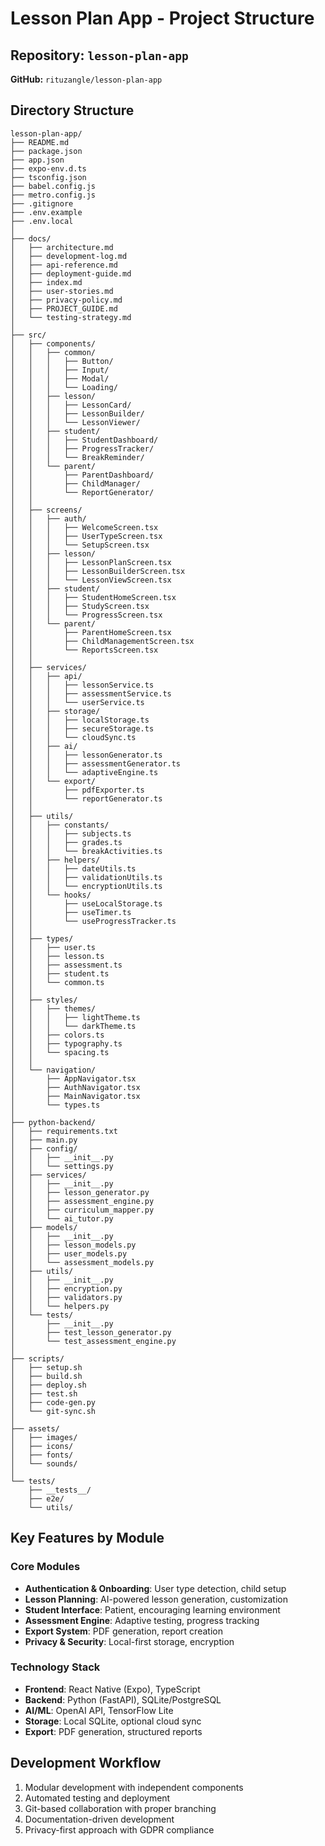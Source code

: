 # Lesson Plan App - Project Structure

## Repository: `lesson-plan-app`
**GitHub:** `rituzangle/lesson-plan-app`

## Directory Structure

```
lesson-plan-app/
├── README.md
├── package.json
├── app.json
├── expo-env.d.ts
├── tsconfig.json
├── babel.config.js
├── metro.config.js
├── .gitignore
├── .env.example
├── .env.local
│
├── docs/
│   ├── architecture.md
│   ├── development-log.md
│   ├── api-reference.md
│   ├── deployment-guide.md
│   ├── index.md
│   ├── user-stories.md
│   ├── privacy-policy.md
│   ├── PROJECT_GUIDE.md
│   └── testing-strategy.md
│
├── src/
│   ├── components/
│   │   ├── common/
│   │   │   ├── Button/
│   │   │   ├── Input/
│   │   │   ├── Modal/
│   │   │   └── Loading/
│   │   ├── lesson/
│   │   │   ├── LessonCard/
│   │   │   ├── LessonBuilder/
│   │   │   └── LessonViewer/
│   │   ├── student/
│   │   │   ├── StudentDashboard/
│   │   │   ├── ProgressTracker/
│   │   │   └── BreakReminder/
│   │   └── parent/
│   │       ├── ParentDashboard/
│   │       ├── ChildManager/
│   │       └── ReportGenerator/
│   │
│   ├── screens/
│   │   ├── auth/
│   │   │   ├── WelcomeScreen.tsx
│   │   │   ├── UserTypeScreen.tsx
│   │   │   └── SetupScreen.tsx
│   │   ├── lesson/
│   │   │   ├── LessonPlanScreen.tsx
│   │   │   ├── LessonBuilderScreen.tsx
│   │   │   └── LessonViewScreen.tsx
│   │   ├── student/
│   │   │   ├── StudentHomeScreen.tsx
│   │   │   ├── StudyScreen.tsx
│   │   │   └── ProgressScreen.tsx
│   │   └── parent/
│   │       ├── ParentHomeScreen.tsx
│   │       ├── ChildManagementScreen.tsx
│   │       └── ReportsScreen.tsx
│   │
│   ├── services/
│   │   ├── api/
│   │   │   ├── lessonService.ts
│   │   │   ├── assessmentService.ts
│   │   │   └── userService.ts
│   │   ├── storage/
│   │   │   ├── localStorage.ts
│   │   │   ├── secureStorage.ts
│   │   │   └── cloudSync.ts
│   │   ├── ai/
│   │   │   ├── lessonGenerator.ts
│   │   │   ├── assessmentGenerator.ts
│   │   │   └── adaptiveEngine.ts
│   │   └── export/
│   │       ├── pdfExporter.ts
│   │       └── reportGenerator.ts
│   │
│   ├── utils/
│   │   ├── constants/
│   │   │   ├── subjects.ts
│   │   │   ├── grades.ts
│   │   │   └── breakActivities.ts
│   │   ├── helpers/
│   │   │   ├── dateUtils.ts
│   │   │   ├── validationUtils.ts
│   │   │   └── encryptionUtils.ts
│   │   └── hooks/
│   │       ├── useLocalStorage.ts
│   │       ├── useTimer.ts
│   │       └── useProgressTracker.ts
│   │
│   ├── types/
│   │   ├── user.ts
│   │   ├── lesson.ts
│   │   ├── assessment.ts
│   │   ├── student.ts
│   │   └── common.ts
│   │
│   ├── styles/
│   │   ├── themes/
│   │   │   ├── lightTheme.ts
│   │   │   └── darkTheme.ts
│   │   ├── colors.ts
│   │   ├── typography.ts
│   │   └── spacing.ts
│   │
│   └── navigation/
│       ├── AppNavigator.tsx
│       ├── AuthNavigator.tsx
│       ├── MainNavigator.tsx
│       └── types.ts
│
├── python-backend/
│   ├── requirements.txt
│   ├── main.py
│   ├── config/
│   │   ├── __init__.py
│   │   └── settings.py
│   ├── services/
│   │   ├── __init__.py
│   │   ├── lesson_generator.py
│   │   ├── assessment_engine.py
│   │   ├── curriculum_mapper.py
│   │   └── ai_tutor.py
│   ├── models/
│   │   ├── __init__.py
│   │   ├── lesson_models.py
│   │   ├── user_models.py
│   │   └── assessment_models.py
│   ├── utils/
│   │   ├── __init__.py
│   │   ├── encryption.py
│   │   ├── validators.py
│   │   └── helpers.py
│   └── tests/
│       ├── __init__.py
│       ├── test_lesson_generator.py
│       └── test_assessment_engine.py
│
├── scripts/
│   ├── setup.sh
│   ├── build.sh
│   ├── deploy.sh
│   ├── test.sh
│   ├── code-gen.py
│   └── git-sync.sh
│
├── assets/
│   ├── images/
│   ├── icons/
│   ├── fonts/
│   └── sounds/
│
└── tests/
    ├── __tests__/
    ├── e2e/
    └── utils/
```

## Key Features by Module

### Core Modules
- **Authentication & Onboarding**: User type detection, child setup
- **Lesson Planning**: AI-powered lesson generation, customization
- **Student Interface**: Patient, encouraging learning environment
- **Assessment Engine**: Adaptive testing, progress tracking
- **Export System**: PDF generation, report creation
- **Privacy & Security**: Local-first storage, encryption

### Technology Stack
- **Frontend**: React Native (Expo), TypeScript
- **Backend**: Python (FastAPI), SQLite/PostgreSQL
- **AI/ML**: OpenAI API, TensorFlow Lite
- **Storage**: Local SQLite, optional cloud sync
- **Export**: PDF generation, structured reports

## Development Workflow
1. Modular development with independent components
2. Automated testing and deployment
3. Git-based collaboration with proper branching
4. Documentation-driven development
5. Privacy-first approach with GDPR compliance